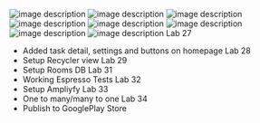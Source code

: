 ![image description](screenshots/MyTasks.png)
![image description](screenshots/Screenshot_20230820_160722.png)
![image description](screenshots/Lab28.png)
![image description](screenshots/Lab29.png)
![image description](screenshots/Lab32.png)
![image description](screenshots/Lab33Teams.png)
![image description](screenshots/Lab33Task.png)
![image description](screenshots/TaskerGooglePlay.png)
Lab 27
- Added task detail, settings and buttons on homepage
Lab 28
- Setup Recycler view
Lab 29
- Setup Rooms DB
Lab 31
- Working Espresso Tests
Lab 32
- Setup Ampliyfy 
Lab 33
- One to many/many to one
Lab 34
- Publish to GooglePlay Store